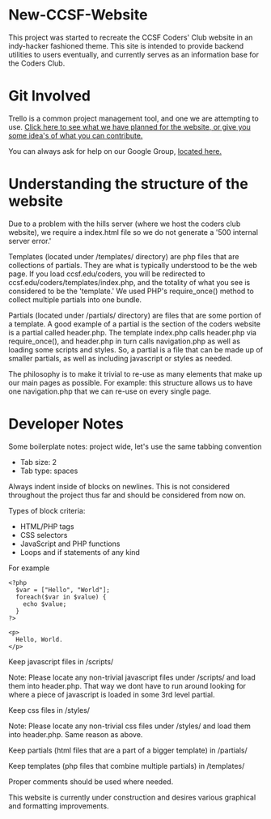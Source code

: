 New-CCSF-Website
================

This project was started to recreate the CCSF Coders' Club website in an
indy-hacker fashioned theme. This site is intended to provide backend utilities
to users eventually, and currently serves as an information base for the Coders
Club.

Git Involved
===============

Trello is a common project management tool, and one we are attempting to use. [Click here to see what we have planned for the website, or give you some idea's of what you can contribute.](https://trello.com/b/VoEhp0kn/ccsf-edu-coders)

You can always ask for help on our Google Group, [located here.](https://groups.google.com/forum/#!forum/ccsfcoders)

Understanding the structure of the website
===============

Due to a problem with the hills server (where we host the coders club website), we require a index.html file so we do not generate a '500 internal server error.'

Templates (located under /templates/ directory) are php files that are collections of partials. They are what is typically understood to be the web page. If you load ccsf.edu/coders, you will be redirected to ccsf.edu/coders/templates/index.php, and the totality of what you see is considered to be the 'template.' We used PHP's require_once() method to collect multiple partials into one bundle.

Partials (located under /partials/ directory) are files that are some portion of a template. A good example of a partial is the <head> section of the coders website is a partial called header.php. The template index.php calls header.php via require_once(), and header.php in turn calls navigation.php as well as loading some scripts and styles. So, a partial is a file that can be made up of smaller partials, as well as including javascript or styles as needed.

The philosophy is to make it trivial to re-use as many elements that make up our main pages as possible. For example: this structure allows us to have one navigation.php that we can re-use on every single page.


Developer Notes
===============

Some boilerplate notes: project wide, let's use the same tabbing convention

* Tab size: 2
* Tab type: spaces

Always indent inside of blocks on newlines. This is not considered throughout
the project thus far and should be considered from now on.

Types of block criteria:

* HTML/PHP tags
* CSS selectors
* JavaScript and PHP functions
* Loops and if statements of any kind

For example

    <?php
      $var = ["Hello", "World"];
      foreach($var in $value) {
        echo $value;
      }
    ?>

    <p>
      Hello, World.
    </p>

Keep javascript files in /scripts/

Note: Please locate any non-trivial javascript files under /scripts/ and load them into header.php. That way we dont have to run around looking for where a piece of javascript is loaded in some 3rd level partial.

Keep css files in /styles/

Note: Please locate any non-trivial css files under /styles/ and load them into header.php. Same reason as above.

Keep partials (html files that are a part of a bigger template) in /partials/

Keep templates (php files that combine multiple partials) in /templates/

Proper comments should be used where needed.

This website is currently under construction and desires various graphical
and formatting improvements.

